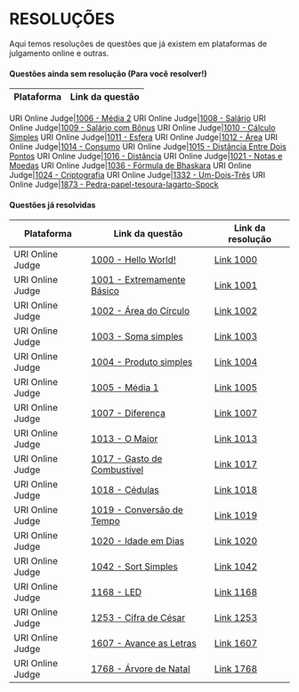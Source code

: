 # RESOLUÇÕES

Aqui temos resoluções de questões que já existem em plataformas de julgamento online e outras.

#### Questões ainda sem resolução (Para você resolver!)

| Plataforma | Link da questão |
| ---------- | --------------- |

URI Online Judge|[1006 - Média 2](https://www.urionlinejudge.com.br/judge/pt/problems/view/1006)
URI Online Judge|[1008 - Salário](https://www.urionlinejudge.com.br/judge/pt/problems/view/1008)
URI Online Judge|[1009 - Salário com Bônus](https://www.urionlinejudge.com.br/judge/pt/problems/view/1009)
URI Online Judge|[1010 - Cálculo Simples](https://www.urionlinejudge.com.br/judge/pt/problems/view/1010)
URI Online Judge|[1011 - Esfera](https://www.urionlinejudge.com.br/judge/pt/problems/view/1011)
URI Online Judge|[1012 - Área](https://www.urionlinejudge.com.br/judge/pt/problems/view/1012)
URI Online Judge|[1014 - Consumo](https://www.urionlinejudge.com.br/judge/pt/problems/view/1014)
URI Online Judge|[1015 - Distância Entre Dois Pontos](https://www.urionlinejudge.com.br/judge/pt/problems/view/1015)
URI Online Judge|[1016 - Distância](https://www.urionlinejudge.com.br/judge/pt/problems/view/1016)
URI Online Judge|[1021 - Notas e Moedas](https://www.urionlinejudge.com.br/judge/pt/problems/view/1021)
URI Online Judge|[1036 - Fórmula de Bhaskara](https://www.urionlinejudge.com.br/judge/pt/problems/view/1036)
URI Online Judge|[1024 - Criptografia](https://www.urionlinejudge.com.br/judge/pt/problems/view/1024)
URI Online Judge|[1332 - Um-Dois-Três](https://www.urionlinejudge.com.br/judge/pt/problems/view/1332)
URI Online Judge|[1873 - Pedra-papel-tesoura-lagarto-Spock](https://www.urionlinejudge.com.br/judge/pt/problems/view/1873)

#### Questões já resolvidas

| Plataforma       | Link da questão                                                                              | Link da resolução          |
| ---------------- | -------------------------------------------------------------------------------------------- | -------------------------- |
| URI Online Judge | [1000 - Hello World!](https://www.urionlinejudge.com.br/judge/pt/problems/view/1000)         | [Link 1000](./uri/1000.py) |
| URI Online Judge | [1001 - Extremamente Básico](https://www.urionlinejudge.com.br/judge/pt/problems/view/1001)  | [Link 1001](./uri/1001.py) |
| URI Online Judge | [1002 - Área do Círculo](https://www.urionlinejudge.com.br/judge/pt/problems/view/1002)      | [Link 1002](./uri/1002.py) |
| URI Online Judge | [1003 - Soma simples](https://www.urionlinejudge.com.br/judge/pt/problems/view/1003)         | [Link 1003](./uri/1003.py) |
| URI Online Judge | [1004 - Produto simples](https://www.urionlinejudge.com.br/judge/pt/problems/view/1004)      | [Link 1004](./uri/1004.py) |
| URI Online Judge | [1005 - Média 1](https://www.urionlinejudge.com.br/judge/pt/problems/view/1005)              | [Link 1005](./uri/1005.py) |
| URI Online Judge | [1007 - Diferença](https://www.urionlinejudge.com.br/judge/pt/problems/view/1007)            | [Link 1007](./uri/1007.py) |
| URI Online Judge | [1013 - O Maior](https://www.urionlinejudge.com.br/judge/pt/problems/view/1013)              | [Link 1013](./uri/1013.py) |
| URI Online Judge | [1017 - Gasto de Combustível](https://www.urionlinejudge.com.br/judge/pt/problems/view/1017) | [Link 1017](./uri/1017.py) |
| URI Online Judge | [1018 - Cédulas](https://www.urionlinejudge.com.br/judge/pt/problems/view/1018)              | [Link 1018](./uri/1018.py) |
| URI Online Judge | [1019 - Conversão de Tempo](https://www.urionlinejudge.com.br/judge/pt/problems/view/1019)   | [Link 1019](./uri/1019.py) |
| URI Online Judge | [1020 - Idade em Dias](https://www.urionlinejudge.com.br/judge/pt/problems/view/1020)        | [Link 1020](./uri/1020.py) |
| URI Online Judge | [1042 - Sort Simples](https://www.urionlinejudge.com.br/judge/pt/problems/view/1042)         | [Link 1042](./uri/1042.py) |
| URI Online Judge | [1168 - LED](https://www.urionlinejudge.com.br/judge/pt/problems/view/1168)                  | [Link 1168](./uri/1168.py) |
| URI Online Judge | [1253 - Cifra de César](https://www.urionlinejudge.com.br/judge/pt/problems/view/1253)       | [Link 1253](./uri/1253.py) |
| URI Online Judge | [1607 - Avance as Letras](https://www.urionlinejudge.com.br/judge/pt/problems/view/1607)     | [Link 1607](./uri/1607.py) |
| URI Online Judge | [1768 - Árvore de Natal](https://www.urionlinejudge.com.br/judge/pt/problems/view/1768)      | [Link 1768](./uri/1768.py) |
